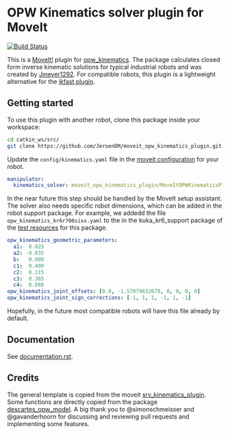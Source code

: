 # OPW Kinematics solver plugin for MoveIt

[![Build Status](https://travis-ci.org/JeroenDM/moveit_opw_kinematics_plugin.svg?branch=melodic-devel)](https://travis-ci.org/JeroenDM/moveit_opw_kinematics_plugin)

This is a [MoveIt!](https://moveit.ros.org/) plugin for [opw_kinematics](https://github.com/Jmeyer1292/opw_kinematics). The package calculates closed form inverse kinematic solutions for typical industrial robots and was created by [Jmeyer1292](https://github.com/Jmeyer1292). For compatible robots, this plugin is a lightweight alternative for the [ikfast plugin](https://github.com/ros-planning/moveit/tree/kinetic-devel/moveit_kinematics/ikfast_kinematics_plugin).

## Getting started
To use this plugin with another robot, clone this package inside your workspace:
```bash
cd catkin_ws/src/
git clone https://github.com/JeroenDM/moveit_opw_kinematics_plugin.git
```

Update the `config/kinematics.yaml` file in the [moveit configuration](http://docs.ros.org/kinetic/api/moveit_tutorials/html/doc/setup_assistant/setup_assistant_tutorial.html) for your robot.

```yaml
manipulator:
  kinematics_solver: moveit_opw_kinematics_plugin/MoveItOPWKinematicsPlugin
```
In the near future this step should be handled by the MoveIt setup assistant. The solver also needs specific robot dimensions, which can be added in the robot support package. For example, we addedd the file `opw_kinematics_kr6r700sixx.yaml` to the in the kuka_kr6_support package of the [test resources](https://github.com/JeroenDM/kuka_test_resources) for this package.
```yaml
opw_kinematics_geometric_parameters:
  a1:  0.025
  a2: -0.035
  b:   0.000
  c1:  0.400
  c2:  0.315
  c3:  0.365
  c4:  0.080
opw_kinematics_joint_offsets: [0.0, -1.57079632679, 0, 0, 0, 0]
opw_kinematics_joint_sign_corrections: [-1, 1, 1, -1, 1, -1]
```
Hopefully, in the future most compatible robots will have this file already by default.

## Documentation
See [documentation.rst](documentation.rst).

## Credits
The general template is copied from the moveit [srv_kinematics_plugin](https://github.com/ros-planning/moveit/tree/kinetic-devel/moveit_kinematics/srv_kinematics_plugin).
Some functions are directly copied from the package [descartes_opw_model](https://github.com/Jmeyer1292/descartes_opw_model). A big thank you to @simonschmeisser and @gavanderhoorn for discussing and reviewing pull requests and implementing some features.
